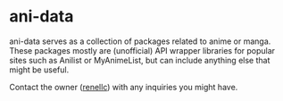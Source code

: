 # ani-data

ani-data serves as a collection of packages related to anime or manga. These packages mostly are (unofficial) API wrapper libraries for popular sites such as Anilist or MyAnimeList, but can include anything else that might be useful.

Contact the owner ([renellc](https://github.com/renellc)) with any inquiries you might have.
